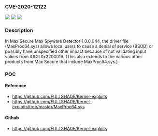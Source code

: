 ### [CVE-2020-12122](https://cve.mitre.org/cgi-bin/cvename.cgi?name=CVE-2020-12122)
![](https://img.shields.io/static/v1?label=Product&message=n%2Fa&color=blue)
![](https://img.shields.io/static/v1?label=Version&message=n%2Fa&color=blue)
![](https://img.shields.io/static/v1?label=Vulnerability&message=n%2Fa&color=brighgreen)

### Description

In Max Secure Max Spyware Detector 1.0.0.044, the driver file (MaxProc64.sys) allows local users to cause a denial of service (BSOD) or possibly have unspecified other impact because of not validating input values from IOCtl 0x2200019. (This also extends to the various other products from Max Secure that include MaxProc64.sys.)

### POC

#### Reference
- https://github.com/FULLSHADE/Kernel-exploits
- https://github.com/FULLSHADE/Kernel-exploits/tree/master/MaxProc64.sys

#### Github
- https://github.com/FULLSHADE/Kernel-exploits


